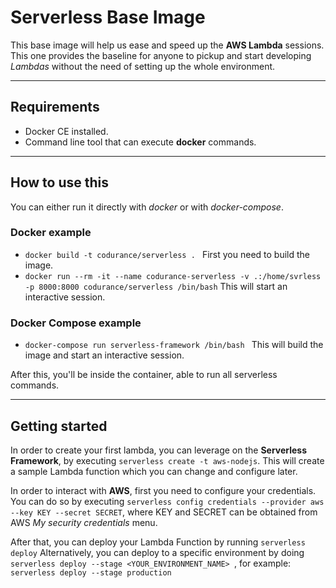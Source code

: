 # Serverless Base Image

This base image will help us ease and speed up the **AWS Lambda** sessions. This one provides the baseline for anyone to pickup and start developing *Lambdas* without the need of setting up the whole environment.

---

## Requirements

- Docker CE installed.
- Command line tool that can execute **docker** commands.

---

## How to use this

You can either run it directly with *docker* or with *docker-compose*.

### Docker example

- `docker build -t codurance/serverless . ` First you need to build the image.
- `docker run --rm -it --name codurance-serverless -v .:/home/svrless -p 8000:8000 codurance/serverless /bin/bash` This will start an interactive session.

### Docker Compose example

- `docker-compose run serverless-framework /bin/bash ` This will build the image and start an interactive session.


After this, you'll be inside the container, able to run all serverless commands.

---

## Getting started

In order to create your first lambda, you can leverage on the **Serverless Framework**, by executing `serverless create -t aws-nodejs`. This will create a sample Lambda function which you can change and configure later.

In order to interact with **AWS**, first you need to configure your credentials. You can do so by executing `serverless config credentials --provider aws --key KEY --secret SECRET`, where KEY and SECRET can be obtained from AWS *My security credentials* menu.

After that, you can deploy your Lambda Function by running `serverless deploy`
Alternatively, you can deploy to a specific environment by doing `serverless deploy --stage <YOUR_ENVIRONMENT_NAME> `, for example: `serverless deploy --stage production`